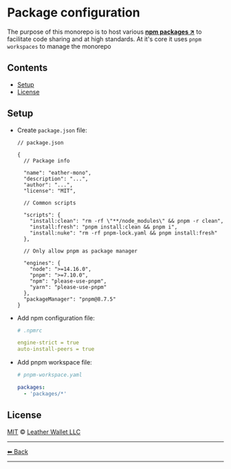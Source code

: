 # Package configuration

The purpose of this monorepo is to host various **[npm packages ↗](https://docs.npmjs.com/about-packages-and-modules)** to facilitate code sharing and at high standards. At it's core it uses `pnpm workspaces` to manage the monorepo

## Contents

- [Setup](#setup)
- [License](#license)

## Setup

- Create `package.json` file:

  ```jsonc
  // package.json

  {
    // Package info

    "name": "eather-mono",
    "description": "...",
    "author": "...",
    "license": "MIT",

    // Common scripts

    "scripts": {
      "install:clean": "rm -rf \"**/node_modules\" && pnpm -r clean",
      "install:fresh": "pnpm install:clean && pnpm i",
      "install:nuke": "rm -rf pnpm-lock.yaml && pnpm install:fresh"
    },

    // Only allow pnpm as package manager

    "engines": {
      "node": ">=14.16.0",
      "pnpm": ">=7.10.0",
      "npm": "please-use-pnpm",
      "yarn": "please-use-pnpm"
    },
    "packageManager": "pnpm@8.7.5"
  }
  ```

- Add npm configuration file:

  ```yaml
  # .npmrc

  engine-strict = true
  auto-install-peers = true
  ```

- Add pnpm workspace file:

  ```yaml
  # pnpm-workspace.yaml

  packages:
    - 'packages/*'
  ```

## License

[MIT](../../LICENSE) © [Leather Wallet LLC](https://github.com/leather-io/mono)

---

[⬅ Back](../../README.md)

---
